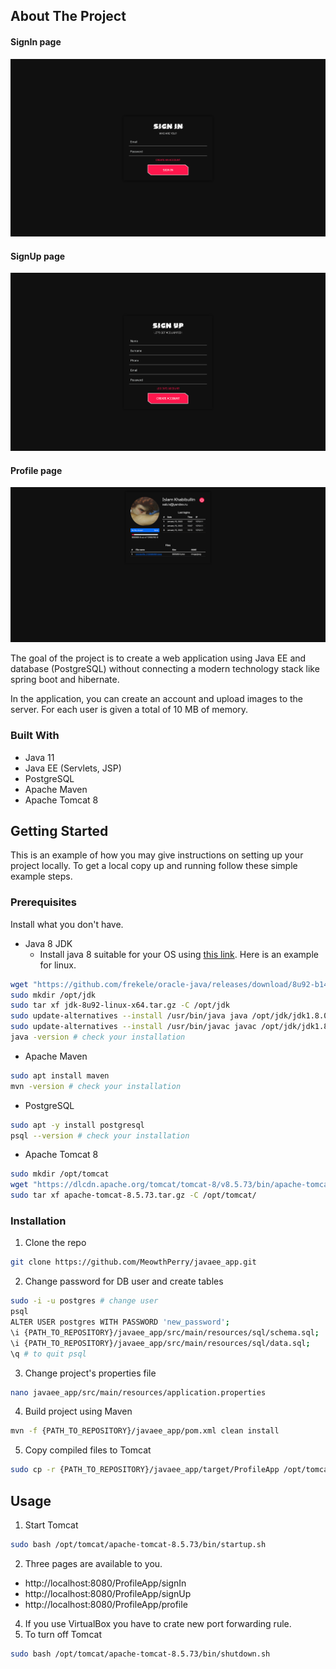 <!-- ABOUT THE PROJECT. SCREENSHOTS -->
## About The Project

#### SignIn page
![SignIn page][signIn-screenshot]
#### SignUp page
![SignUp page][signUp-screenshot]
#### Profile page
![Profile page][profile-screenshot]

The goal of the project is to create a web application using Java EE and database (PostgreSQL) without connecting a modern technology stack like spring boot and hibernate.

In the application, you can create an account and upload images to the server. For each user is given a total of 10 MB of memory.

### Built With

* Java 11
* Java EE (Servlets, JSP)
* PostgreSQL
* Apache Maven
* Apache Tomcat 8

<!-- GETTING STARTED -->
## Getting Started

This is an example of how you may give instructions on setting up your project locally.
To get a local copy up and running follow these simple example steps.

### Prerequisites

Install what you don't have.
* Java 8 JDK
    * Install java 8 suitable for your OS using [this link](https://github.com/frekele/oracle-java/releases). Here is an example for linux.
 ```sh
 wget "https://github.com/frekele/oracle-java/releases/download/8u92-b14/jdk-8u92-linux-x64.tar.gz"
 sudo mkdir /opt/jdk
 sudo tar xf jdk-8u92-linux-x64.tar.gz -C /opt/jdk
 sudo update-alternatives --install /usr/bin/java java /opt/jdk/jdk1.8.0_92/bin/java 100
 sudo update-alternatives --install /usr/bin/javac javac /opt/jdk/jdk1.8.0_92/bin/javac 100
 java -version # check your installation
 ```
* Apache Maven
 ```sh
 sudo apt install maven
 mvn -version # check your installation
 ```
* PostgreSQL
 ```sh
 sudo apt -y install postgresql
 psql --version # check your installation
 ```
* Apache Tomcat 8
 ```sh
 sudo mkdir /opt/tomcat
 wget "https://dlcdn.apache.org/tomcat/tomcat-8/v8.5.73/bin/apache-tomcat-8.5.73.tar.gz"
 sudo tar xf apache-tomcat-8.5.73.tar.gz -C /opt/tomcat/
 ```

### Installation

1. Clone the repo
 ```sh
 git clone https://github.com/MeowthPerry/javaee_app.git
 ```
2. Change password for DB user and create tables
 ```sh
 sudo -i -u postgres # change user
 psql
 ALTER USER postgres WITH PASSWORD 'new_password';
 \i {PATH_TO_REPOSITORY}/javaee_app/src/main/resources/sql/schema.sql;
 \i {PATH_TO_REPOSITORY}/javaee_app/src/main/resources/sql/data.sql;
 \q # to quit psql
 ```
3. Change project's properties file 
 ```sh
 nano javaee_app/src/main/resources/application.properties
 ```
4. Build project using Maven
 ```sh
 mvn -f {PATH_TO_REPOSITORY}/javaee_app/pom.xml clean install
 ```
5. Copy compiled files to Tomcat
 ```sh
 sudo cp -r {PATH_TO_REPOSITORY}/javaee_app/target/ProfileApp /opt/tomcat/apache-tomcat-8.5.73/webapps/
 ```

## Usage

1. Start Tomcat
 ```sh
 sudo bash /opt/tomcat/apache-tomcat-8.5.73/bin/startup.sh
 ```
2. Three pages are available to you.
 * http://localhost:8080/ProfileApp/signIn
 * http://localhost:8080/ProfileApp/signUp
 * http://localhost:8080/ProfileApp/profile
4. If you use VirtualBox you have to crate new port forwarding rule.
5. To turn off Tomcat
 ```sh
 sudo bash /opt/tomcat/apache-tomcat-8.5.73/bin/shutdown.sh
 ```

[signIn-screenshot]: screenshots/signIn.png
[signUp-screenshot]: screenshots/signUp.png
[profile-screenshot]: screenshots/profile.png
